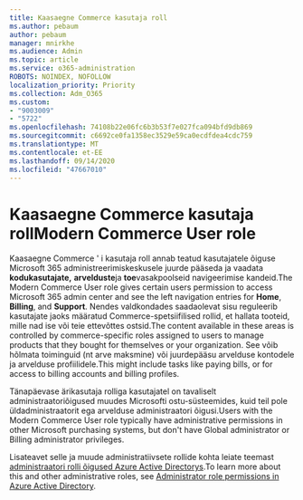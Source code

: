 ```yaml
---
title: Kaasaegne Commerce kasutaja roll
ms.author: pebaum
author: pebaum
manager: mnirkhe
ms.audience: Admin
ms.topic: article
ms.service: o365-administration
ROBOTS: NOINDEX, NOFOLLOW
localization_priority: Priority
ms.collection: Adm_O365
ms.custom:
- "9003009"
- "5722"
ms.openlocfilehash: 74108b22e06fc6b3b53f7e027fca094bfd9db869
ms.sourcegitcommit: c6692ce0fa1358ec3529e59ca0ecdfdea4cdc759
ms.translationtype: MT
ms.contentlocale: et-EE
ms.lasthandoff: 09/14/2020
ms.locfileid: "47667010"
---
```

# <a name="modern-commerce-user-role"></a><span data-ttu-id="8a612-102">Kaasaegne Commerce kasutaja roll</span><span class="sxs-lookup"><span data-stu-id="8a612-102">Modern Commerce User role</span></span>

<span data-ttu-id="8a612-103">Kaasaegne Commerce ' i kasutaja roll annab teatud kasutajatele õiguse Microsoft 365 administreerimiskeskusele juurde pääseda ja vaadata **kodukasutajate,** **arvelduste**ja **toe**vasakpoolseid navigeerimise kandeid.</span><span class="sxs-lookup"><span data-stu-id="8a612-103">The Modern Commerce User role gives certain users permission to access Microsoft 365 admin center and see the left navigation entries for **Home**, **Billing**, and **Support**.</span></span> <span data-ttu-id="8a612-104">Nendes valdkondades saadaolevat sisu reguleerib kasutajate jaoks määratud Commerce-spetsiifilised rollid, et hallata tooteid, mille nad ise või teie ettevõttes ostsid.</span><span class="sxs-lookup"><span data-stu-id="8a612-104">The content available in these areas is controlled by commerce-specific roles assigned to users to manage products that they bought for themselves or your organization.</span></span> <span data-ttu-id="8a612-105">See võib hõlmata toiminguid (nt arve maksmine) või juurdepääsu arvelduse kontodele ja arvelduse profiilidele.</span><span class="sxs-lookup"><span data-stu-id="8a612-105">This might include tasks like paying bills, or for access to billing accounts and billing profiles.</span></span>

<span data-ttu-id="8a612-106">Tänapäevase ärikasutaja rolliga kasutajatel on tavaliselt administraatoriõigused muudes Microsofti ostu-süsteemides, kuid teil pole üldadministraatorit ega arvelduse administraatori õigusi.</span><span class="sxs-lookup"><span data-stu-id="8a612-106">Users with the Modern Commerce User role typically have administrative permissions in other Microsoft purchasing systems, but don't have Global administrator or Billing administrator privileges.</span></span>

<span data-ttu-id="8a612-107">Lisateavet selle ja muude administratiivsete rollide kohta leiate teemast [administraatori rolli õigused Azure Active Directorys](https://docs.microsoft.com/azure/active-directory/users-groups-roles/directory-assign-admin-roles#modern-commerce-administrator).</span><span class="sxs-lookup"><span data-stu-id="8a612-107">To learn more about this and other administrative roles, see [Administrator role permissions in Azure Active Directory](https://docs.microsoft.com/azure/active-directory/users-groups-roles/directory-assign-admin-roles#modern-commerce-administrator).</span></span>